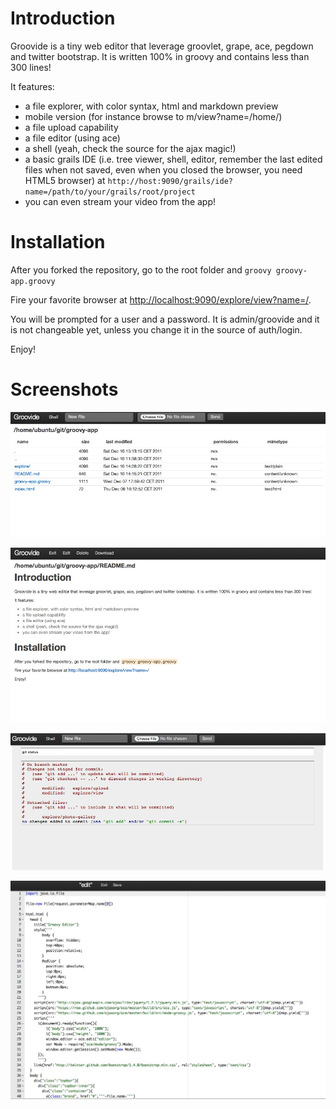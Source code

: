 # Introduction

Groovide is a tiny web editor that leverage groovlet, grape, ace, pegdown and twitter bootstrap.
It is written 100% in groovy and contains less than 300 lines!

It features:

* a file explorer, with color syntax, html and markdown preview
* mobile version (for instance browse to m/view?name=/home/)
* a file upload capability
* a file editor (using ace)
* a shell (yeah, check the source for the ajax magic!)
* a basic grails IDE (i.e. tree viewer, shell, editor, remember the last edited files when not saved, even when you closed the browser, you need HTML5 browser) at `http://host:9090/grails/ide?name=/path/to/your/grails/root/project`
* you can even stream your video from the app!

# Installation
After you forked the repository, go to the root folder and 
`groovy groovy-app.groovy`

Fire your favorite browser at [http://localhost:9090/explore/view?name=/](http://localhost:9090/explore/view?name=/).

You will be prompted for a user and a password. It is admin/groovide and it is not changeable yet, unless you change it in the source of auth/login.

Enjoy!

# Screenshots
![explorer](https://github.com/fix/groovide/raw/master/images/groovide_explore.jpg)

![markdown](https://github.com/fix/groovide/raw/master/images/groovide_md.jpg)

![shell](https://github.com/fix/groovide/raw/master/images/groovide_shell.jpg)

![editor](https://github.com/fix/groovide/raw/master/images/groovide_editor.jpg)

